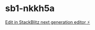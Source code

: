 # sb1-nkkh5a

[Edit in StackBlitz next generation editor ⚡️](https://stackblitz.com/~/github.com/br-creative/sb1-nkkh5a)